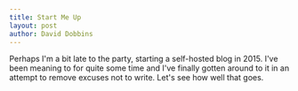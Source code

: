 ```yaml
---
title: Start Me Up
layout: post
author: David Dobbins
---
```

Perhaps I'm a bit late to the party, starting a self-hosted blog in 2015. I've been meaning to for quite some time and I've finally gotten around to it in an attempt to remove excuses not to write. Let's see how well that goes.
